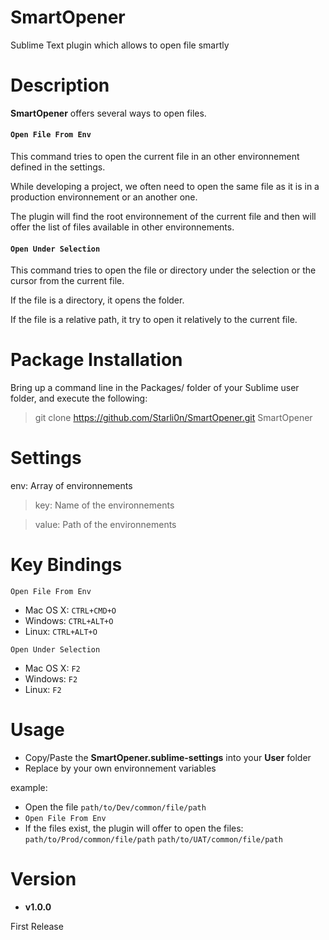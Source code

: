 SmartOpener
===========

Sublime Text plugin which allows to open file smartly


Description
===========

**SmartOpener** offers several ways to open files.

#### `Open File From Env`

This command tries to open the current file in an other environnement defined in the settings.

While developing a project, we often need to open the same file as it is in a production environnement or an another one.

The plugin will find the root environnement of the current file and then will offer the list of files available in other environnements.


#### `Open Under Selection`

This command tries to open the file or directory under the selection or the cursor from the current file.

If the file is a directory, it opens the folder.

If the file is a relative path, it try to open it relatively to the current file.


Package Installation
====================

Bring up a command line in the Packages/ folder of your Sublime user folder, and execute the following:
> git clone https://github.com/Starli0n/SmartOpener.git SmartOpener


Settings
========

env: Array of environnements
> key: Name of the environnements

> value: Path of the environnements


Key Bindings
============

`Open File From Env`

* Mac OS X: `CTRL+CMD+O`
* Windows:  `CTRL+ALT+O`
* Linux:    `CTRL+ALT+O`

`Open Under Selection`

* Mac OS X: `F2`
* Windows:  `F2`
* Linux:    `F2`


Usage
=====

* Copy/Paste the **SmartOpener.sublime-settings** into your **User** folder
* Replace by your own environnement variables

example:

* Open the file `path/to/Dev/common/file/path`
* `Open File From Env`
* If the files exist, the plugin will offer to open the files:
  `path/to/Prod/common/file/path`
  `path/to/UAT/common/file/path`


Version
=======

- **v1.0.0**

First Release
